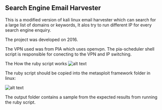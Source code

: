 ## Search Engine Email Harvester  

This is a modified version of kali linux email harvester which can search for a large list of domains or keywords, It alos try to run different 
IP for every search engine enquiry. 

The project was developed on 2016.

The VPN used was from PIA which uses openvpn. The pia-scheduler shell script is responsible for conecting to the VPN and IP switching. 

The How the ruby script works
![alt text](https://github.com/elmalla/search_engine_email_harvester/images/main/main.png?raw=true)


The ruby script should be copied into the metasploit framework folder in linux:

![alt text](https://github.com/elmalla/search_engine_email_harvester/images/main/script_location.png?raw=true)

 
The output folder contains a sample from the expected results from running the ruby script.